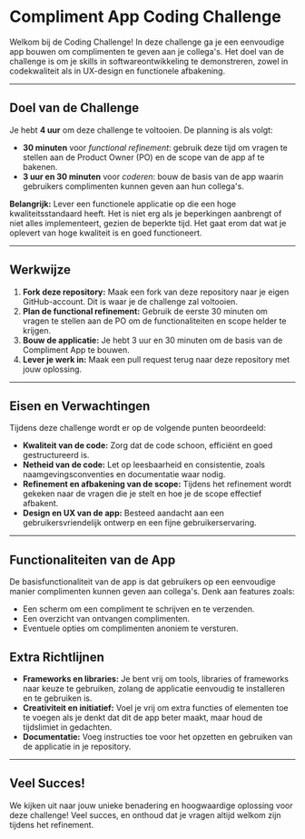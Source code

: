 # Compliment App Coding Challenge

Welkom bij de Coding Challenge! In deze challenge ga je een eenvoudige app bouwen om complimenten te geven aan je collega's. Het doel van de challenge is om je skills in softwareontwikkeling te demonstreren, zowel in codekwaliteit als in UX-design en functionele afbakening.

---

## Doel van de Challenge
Je hebt **4 uur** om deze challenge te voltooien. De planning is als volgt:
- **30 minuten** voor _functional refinement_: gebruik deze tijd om vragen te stellen aan de Product Owner (PO) en de scope van de app af te bakenen.
- **3 uur en 30 minuten** voor _coderen_: bouw de basis van de app waarin gebruikers complimenten kunnen geven aan hun collega's.

**Belangrijk:** Lever een functionele applicatie op die een hoge kwaliteitsstandaard heeft. Het is niet erg als je beperkingen aanbrengt of niet alles implementeert, gezien de beperkte tijd. Het gaat erom dat wat je oplevert van hoge kwaliteit is en goed functioneert.

---

## Werkwijze

1. **Fork deze repository:** Maak een fork van deze repository naar je eigen GitHub-account. Dit is waar je de challenge zal voltooien.
2. **Plan de functional refinement:** Gebruik de eerste 30 minuten om vragen te stellen aan de PO om de functionaliteiten en scope helder te krijgen.
3. **Bouw de applicatie:** Je hebt 3 uur en 30 minuten om de basis van de Compliment App te bouwen.
4. **Lever je werk in:** Maak een pull request terug naar deze repository met jouw oplossing.

---

## Eisen en Verwachtingen

Tijdens deze challenge wordt er op de volgende punten beoordeeld:

- **Kwaliteit van de code:** Zorg dat de code schoon, efficiënt en goed gestructureerd is.
- **Netheid van de code:** Let op leesbaarheid en consistentie, zoals naamgevingsconventies en documentatie waar nodig.
- **Refinement en afbakening van de scope:** Tijdens het refinement wordt gekeken naar de vragen die je stelt en hoe je de scope effectief afbakent.
- **Design en UX van de app:** Besteed aandacht aan een gebruikersvriendelijk ontwerp en een fijne gebruikerservaring.

---

## Functionaliteiten van de App

De basisfunctionaliteit van de app is dat gebruikers op een eenvoudige manier complimenten kunnen geven aan collega's. Denk aan features zoals:
- Een scherm om een compliment te schrijven en te verzenden.
- Een overzicht van ontvangen complimenten.
- Eventuele opties om complimenten anoniem te versturen.

## Extra Richtlijnen

- **Frameworks en libraries:** Je bent vrij om tools, libraries of frameworks naar keuze te gebruiken, zolang de applicatie eenvoudig te installeren en te gebruiken is.
- **Creativiteit en initiatief:** Voel je vrij om extra functies of elementen toe te voegen als je denkt dat dit de app beter maakt, maar houd de tijdslimiet in gedachten.
- **Documentatie:** Voeg instructies toe voor het opzetten en gebruiken van de applicatie in je repository.

---

## Veel Succes!

We kijken uit naar jouw unieke benadering en hoogwaardige oplossing voor deze challenge! Veel succes, en onthoud dat je vragen altijd welkom zijn tijdens het refinement.
